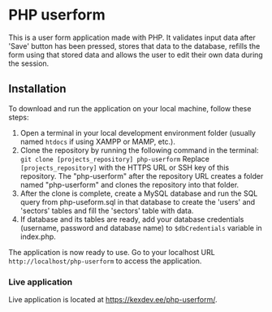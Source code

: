 # PHP userform

This is a user form application made with PHP. It validates input data after 'Save' button has been pressed, stores that data to the database, refills the form using that stored data and allows the user to edit their own data during the session.

## Installation

To download and run the application on your local machine, follow these steps:

1. Open a terminal in your local development environment folder (usually named `htdocs` if using XAMPP or MAMP, etc.).
2. Clone the repository by running the following command in the terminal: 
`git clone [projects_repository] php-userform`
Replace `[projects_repository]` with the HTTPS URL or SSH key of this repository. The "php-userform" after the repository URL creates a folder named "php-userform" and clones the repository into that folder.
3. After the clone is complete, create a MySQL database and run the SQL query from php-useform.sql in that database to create the 'users' and 'sectors' tables and fill the 'sectors' table with data.
4. If database and its tables are ready, add your database credentials (username, password and database name) to `$dbCredentials` variable in index.php.

The application is now ready to use. Go to your localhost URL `http://localhost/php-userform` to access the application.

### Live application

Live application is located at https://kexdev.ee/php-userform/. 